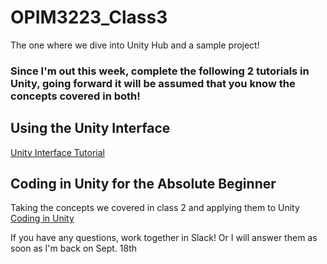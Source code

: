# OPIM3223_Class3
The one where we dive into Unity Hub and a sample project!

###  Since I'm out this week, complete the following 2 tutorials in Unity, going forward it will be assumed that you know the concepts covered in both!

## Using the Unity Interface
[Unity Interface Tutorial](https://learn.unity.com/tutorial/using-the-unity-interface)

## Coding in Unity for the Absolute Beginner
Taking the concepts we covered in class 2 and applying them to Unity
[Coding in Unity](https://learn.unity.com/tutorial/coding-in-unity-for-the-absolute-beginner)

If you have any questions, work together in Slack! Or I will answer them as soon as I'm back on Sept. 18th
